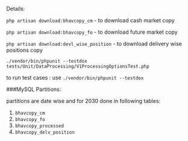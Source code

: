 Details:

`php artisan download:bhavcopy_cm` - to download cash market copy

`php artisan download:bhavcopy_fo` - to download future market copy

`php artisan download:devl_wise_position` - to download delivery wise positions copy

`./vendor/bin/phpunit --testdox tests/Unit/DataProcessing/V1ProcessingOptionsTest.php`

to run test cases : use `./vendor/bin/phpunit --testdox`


###MySQL Partitions:

partitions are date wise and for 2030 done in following tables:
1. `bhavcopy_cm`
2. `bhavcopy_fo`
3. `bhavcopy_processed`
4. `bhavcopy_delv_position`


